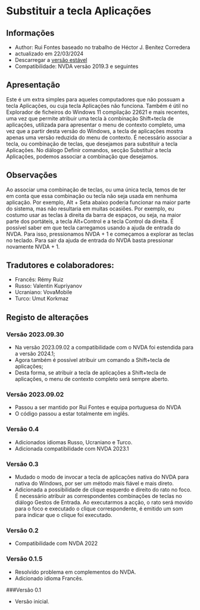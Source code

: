 # Substituir a tecla Aplicações


## Informações
* Author: Rui Fontes baseado no trabalho de Héctor J. Benítez Corredera
* actualizado em 22/03/2024
* Descarregar a [versão estável][1]
* Compatibilidade: NVDA versão 2019.3 e seguintes


## Apresentação
Este é um extra simples para aqueles computadores que não possuam a tecla Aplicações, ou cuja tecla Aplicações não funciona.
Também é útil no Explorador de ficheiros do Windows 11 compilação  22621 e mais recentes, uma vez que permite atribuir uma tecla à combinação Shift+tecla de aplicações, utilizada para apresentar o menu de contexto completo, uma vez que a partir desta versão do Windows, a tecla de aplicações mostra apenas uma versão reduzida do menu de contexto.
É necessário associar a tecla, ou combinação de teclas, que desejamos para substituir a tecla Aplicações.
No diálogo Definir comandos, secção Substituir a tecla Aplicações, podemos associar a combinação que desejamos.


## Observações
Ao associar uma combinação de teclas, ou uma única tecla, temos de ter em conta que essa combinação ou tecla não seja usada em nenhuma aplicação.
Por exemplo, Alt + Seta abaixo poderia funcionar na maior parte do sistema, mas não resultaria em muitas ocasiões.
Por exemplo, eu costumo usar as teclas  à direita da barra de espaços, ou seja, na maior parte dos portáteis, a tecla Alt+Control e a tecla Control da direita.
É possível saber em que tecla carregamos usando a ajuda de entrada do NVDA. Para isso, pressionamos NVDA + 1 e começamos a explorar as teclas no teclado. Para sair da ajuda de entrada do NVDA basta pressionar novamente NVDA + 1.


## Tradutores e colaboradores:
* Francês: Rémy Ruiz
* Russo: Valentin Kupriyanov
* Ucraniano: VovaMobile
* Turco: Umut Korkmaz


## Registo de alterações



### Versão 2023.09.30
* Na versão 2023.09.02 a compatibilidade com o NVDA foi estendida para a versão 2024.1;
* Agora também é possível atribuir um comando a Shift+tecla de aplicações;
* Desta forma, se atribuir a tecla de aplicações a Shift+tecla de aplicações, o menu de contexto completo será sempre aberto.


### Versão 2023.09.02
* Passou a ser mantido por Rui Fontes e equipa portuguesa do NVDA
* O código passou a estar totalmente em inglês.


### Versão 0.4
* Adicionados idiomas Russo, Ucraniano e Turco.
* Adicionada compatibilidade com NVDA 2023.1


### Versão 0.3
* Mudado o modo de invocar a tecla de aplicações nativa do NVDA para nativa do Windows, por ser um método mais fiável e mais direto.
* Adicionada a possibilidade de clique esquerdo e direito do rato no foco.
  É necessário atribuir as correspondentes combinações de teclas no diálogo Gestos de Entrada.
  Ao executarmos a acção, o rato será movido para o foco e executado o clique correspondente, é emitido um som para indicar que o clique foi executado.


### Versão 0.2
* Compatibilidade com NVDA 2022


### Versão 0.1.5
* Resolvido problema em complementos do NVDA.
* Adicionado idioma Francês.


###Versão 0.1
* Versão inicial.


[1]: https://github.com/ruifontes/RemapKeyAplication-para-NVDA/releases/download/2024.03.22/remapApplicationsKey-2024.03.22.nvda-addon
